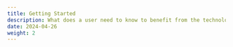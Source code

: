 ```yaml
---
title: Getting Started
description: What does a user need to know to benefit from the technology?
date: 2024-04-26
weight: 2
---
```

